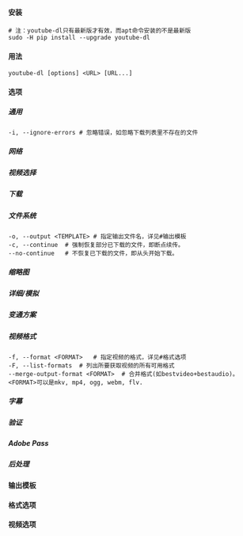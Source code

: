 #### 安装

```
# 注：youtube-dl只有最新版才有效，而apt命令安装的不是最新版
sudo -H pip install --upgrade youtube-dl
```

#### 用法

```
youtube-dl [options] <URL> [URL...]
```

#### 选项

##### 通用

```
-i, --ignore-errors	# 忽略错误，如忽略下载列表里不存在的文件
```



##### 网络

##### 视频选择

##### 下载

##### 文件系统

```
-o, --output <TEMPLATE>	# 指定输出文件名，详见#输出模板
-c, --continue	# 强制恢复部分已下载的文件，即断点续传。
--no-continue	# 不恢复已下载的文件，即从头开始下载。
```



##### 缩略图

##### 详细/模拟

##### 变通方案

##### 视频格式

```
-f, --format <FORMAT>	# 指定视频的格式，详见#格式选项
-F, --list-formats	# 列出所要获取视频的所有可用格式
--merge-output-format <FORMAT>	# 合并格式(如bestvideo+bestaudio)。<FORMAT>可以是mkv, mp4, ogg, webm, flv.
```



##### 字幕

##### 验证

##### Adobe Pass

##### 后处理

#### 输出模板

#### 格式选项

#### 视频选项